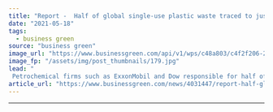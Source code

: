 ```yaml
---
title: "Report -  Half of global single-use plastic waste traced to just 20 petrochemicals firms"
date: "2021-05-18"
tags: 
  - business green
source: "business green"
image_url: "https://www.businessgreen.com/api/v1/wps/c48a803/c4f2f206-2488-4ca1-a17a-d7e79dda4246/1/iStock-1208182476-1-plastic-waste-beach-185x114.jpg"
image_fp: "/assets/img/post_thumbnails/179.jpg"
lead: "
 Petrochemical firms such as ExxonMobil and Dow responsible for half of global single-use plastic waste, research finds ..."
article_url: "https://www.businessgreen.com/news/4031447/report-half-global-single-plastic-waste-traced-petrochemicals-firms"
---
```


---

